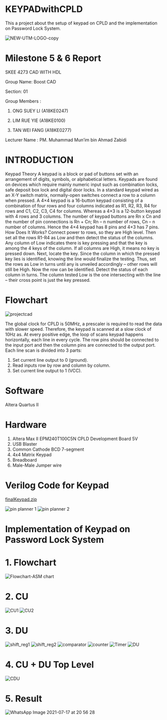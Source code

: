# KEYPADwithCPLD
This a project about the setup of keypad on CPLD and the implementation on Password Lock System.

![NEW-UTM-LOGO-copy](https://user-images.githubusercontent.com/87567016/126034256-73a81f2b-0cd6-4e57-a9a4-7f39ac7daefa.jpg)

# Milestone 5 & 6 Report

SKEE 4273 CAD WITH HDL 

Group Name: Boost CAD

Section: 01

Group Members : 	

1. ONG SUEY LI	(A18KE0247)

2. LIM RUE YIE	(A18KE0100)

3. TAN WEI FANG	(A18KE0277)

Lecturer Name : PM. Muhammad Mun’im bin Ahmad Zabidi

# INTRODUCTION

Keypad Theory
A keypad is a block or pad of buttons set with an arrangement of digits, symbols, or alphabetical letters.  Keypads are found on devices which require mainly numeric input such as combination locks, safe deposit box lock and digital door locks. In a standard keypad wired as an X-Y switch matrix, normally-open switches connect a row to a column when pressed. A 4×4 keypad is a 16-button keypad consisting of a combination of four rows and four columns indicated as R1, R2, R3, R4 for rows and C1, C2, C3, C4 for columns. Whereas a 4×3 is a 12-button keypad with 4 rows and 3 columns. The number of keypad buttons are Rn x Cn and the number of pin connections is Rn + Cn; Rn – n number of rows, Cn – n number of columns. Hence the 4×4 keypad has 8 pins and 4×3 has 7 pins. 
How Does It Works?
Connect power to rows, so they are High level. Then set all the rows R1-R4 as Low and then detect the status of the columns. Any column of Low indicates there is key pressing and that the key is among the 4 keys of the column. If all columns are High, it means no key is pressed down.
Next, locate the key. Since the column in which the pressed key lies is identified, knowing the line would finalize the testing. Thus, set the rows as Low in turns until any is unveiled accordingly – other rows will still be High.
Now the row can be identified. Detect the status of each column in turns. The column tested Low is the one intersecting with the line – their cross point is just the key pressed.
  
# Flowchart
![projectcad](https://user-images.githubusercontent.com/87567016/126034267-19e82923-f773-4aa9-8aee-6ac2c4e826dd.jpg)

The global clock for CPLD is 50MHz, a prescaler is required to read the data with slower speed. Therefore, the keypad is scanned at a slow clock of 10Hz as. At every positive edge, the loop of scans keypad happens horizontally, each line in every cycle. The row pins should be connected to the input port and then the column pins are connected to the output port. Each line scan is divided into 3 parts:
  1) Set current line output to 0 (ground).
  2) Read inputs row by row and column by column.
  3) Set current line output to 1 (VCC).

# Software
Altera Quartus II

# Hardware
1. Altera Max II EPM240T100C5N CPLD Development Board 5V
2. USB Blaster
3. Common Cathode BCD 7-segment
4. 4x4 Matrix Keypad
5. Breadboard
6. Male-Male Jumper wire

# Verilog Code for Keypad 
[finalKeypad.zip](https://github.com/BOOSTCAD/KEYPADwithCPLD/files/6834611/finalKeypad.zip)

![pin planner 1](https://user-images.githubusercontent.com/87567016/126037687-47eb1786-3a43-48a0-abee-fbace357c03b.jpeg)
![pin planner 2](https://user-images.githubusercontent.com/87567016/126037691-82ac7ce8-5517-4ade-ab35-25584cdcb8bc.jpeg)

# Implementation of Keypad on Password Lock System
# 1. Flowchart 
![Flowchart-ASM chart](https://user-images.githubusercontent.com/87567016/126037876-7f08659b-248e-44fe-b690-0dc56a99466d.png)


# 2. CU
![CU1](https://user-images.githubusercontent.com/87567016/126037312-cf7da89d-e3a1-47c3-9024-c8794c1f09f4.PNG)
![CU2](https://user-images.githubusercontent.com/87567016/126037319-546c812e-d030-42de-b1db-ff4c436c541f.PNG)



# 3. DU 
![shift_reg1](https://user-images.githubusercontent.com/87567016/126037888-42bca0ed-d314-4233-8009-f84f25f7edba.PNG)
![shift_reg2](https://user-images.githubusercontent.com/87567016/126037893-db9b3f6b-3cd0-4903-a990-96202143b9aa.PNG)
![comparator](https://user-images.githubusercontent.com/87567016/126037901-2392fe85-d961-49b8-968e-6e00c1353f1b.PNG)
![counter](https://user-images.githubusercontent.com/87567016/126037607-c16cadc3-50c4-4fc9-b608-c79fd2724d57.PNG)
![Timer](https://user-images.githubusercontent.com/87567016/126037609-238e249f-7d08-4e26-983d-109824693d6a.PNG)
![DU](https://user-images.githubusercontent.com/87567016/126037614-997f900d-cd48-46bd-b68a-4744f979b72a.PNG)



# 4. CU + DU Top Level
![CDU](https://user-images.githubusercontent.com/87567016/126037626-06fbf6f0-1e89-4390-b55d-7bad3224dcde.PNG)

# 5. Result 
![WhatsApp Image 2021-07-17 at 20 56 28](https://user-images.githubusercontent.com/87567016/126037660-6ec100b0-1242-4b46-9163-fb54b50e6e08.jpeg)

